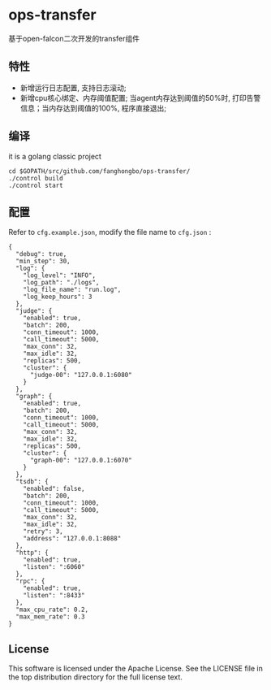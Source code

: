 # ops-transfer

基于open-falcon二次开发的transfer组件

## 特性
- 新增运行日志配置, 支持日志滚动;
- 新增cpu核心绑定、内存阈值配置; 当agent内存达到阈值的50%时, 打印告警信息；当内存达到阈值的100%, 程序直接退出;


## 编译

it is a golang classic project

``` shell
cd $GOPATH/src/github.com/fanghongbo/ops-transfer/
./control build
./control start
```

## 配置
Refer to `cfg.example.json`, modify the file name to `cfg.json` :

```config
{
  "debug": true,
  "min_step": 30,
  "log": {
    "log_level": "INFO",
    "log_path": "./logs",
    "log_file_name": "run.log",
    "log_keep_hours": 3
  },
  "judge": {
    "enabled": true,
    "batch": 200,
    "conn_timeout": 1000,
    "call_timeout": 5000,
    "max_conn": 32,
    "max_idle": 32,
    "replicas": 500,
    "cluster": {
      "judge-00": "127.0.0.1:6080"
    }
  },
  "graph": {
    "enabled": true,
    "batch": 200,
    "conn_timeout": 1000,
    "call_timeout": 5000,
    "max_conn": 32,
    "max_idle": 32,
    "replicas": 500,
    "cluster": {
      "graph-00": "127.0.0.1:6070"
    }
  },
  "tsdb": {
    "enabled": false,
    "batch": 200,
    "conn_timeout": 1000,
    "call_timeout": 5000,
    "max_conn": 32,
    "max_idle": 32,
    "retry": 3,
    "address": "127.0.0.1:8088"
  },
  "http": {
    "enabled": true,
    "listen": ":6060"
  },
  "rpc": {
    "enabled": true,
    "listen": ":8433"
  },
  "max_cpu_rate": 0.2,
  "max_mem_rate": 0.3
}
```

## License

This software is licensed under the Apache License. See the LICENSE file in the top distribution directory for the full license text.
